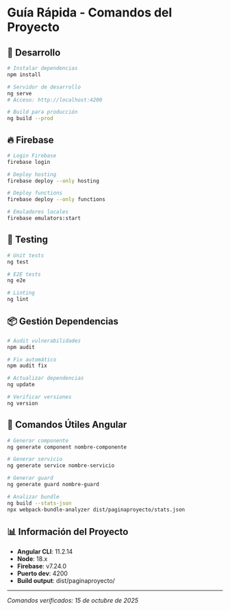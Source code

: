# Guía Rápida - Comandos del Proyecto

## 🚀 Desarrollo
```bash
# Instalar dependencias
npm install

# Servidor de desarrollo
ng serve
# Acceso: http://localhost:4200

# Build para producción
ng build --prod
```

## 🔥 Firebase
```bash
# Login Firebase
firebase login

# Deploy hosting
firebase deploy --only hosting

# Deploy functions
firebase deploy --only functions

# Emuladores locales
firebase emulators:start
```

## 🧪 Testing
```bash
# Unit tests
ng test

# E2E tests
ng e2e

# Linting
ng lint
```

## 📦 Gestión Dependencias
```bash
# Audit vulnerabilidades
npm audit

# Fix automático
npm audit fix

# Actualizar dependencias
ng update

# Verificar versiones
ng version
```

## 🔧 Comandos Útiles Angular
```bash
# Generar componente
ng generate component nombre-componente

# Generar servicio
ng generate service nombre-servicio

# Generar guard
ng generate guard nombre-guard

# Analizar bundle
ng build --stats-json
npx webpack-bundle-analyzer dist/paginaproyecto/stats.json
```

## 📊 Información del Proyecto
- **Angular CLI**: 11.2.14
- **Node**: 18.x
- **Firebase**: v7.24.0
- **Puerto dev**: 4200
- **Build output**: dist/paginaproyecto/

---
*Comandos verificados: 15 de octubre de 2025*